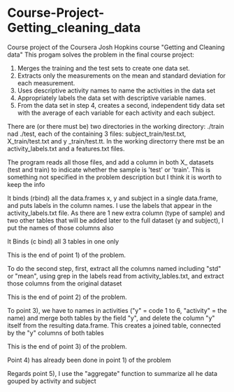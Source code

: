 # Course-Project-Getting_cleaning_data
Course project of the Coursera Josh Hopkins course "Getting and Cleaning data"
This progam solves the problem in the final course project:

1) Merges the training and the test sets to create one data set.
2) Extracts only the measurements on the mean and standard deviation for each measurement. 
3) Uses descriptive activity names to name the activities in the data set
4) Appropriately labels the data set with descriptive variable names. 
5) From the data set in step 4, creates a second, independent tidy data set with the average of each variable for each activity and each subject.

There are (or there must be) two directories in the working directory: ./train nad ./test, each of the containing 3 files: subject_train/test.txt, X_train/test.txt and y _train/test.tt. In the working directorry there mst be an activity_labels.txt and a features.txt files. 

The program reads all those files, and add a column in both X_ datasets (test and train) to indicate whether the sample is 'test' or 'train'. This is something not specified in the problem description but I think it is worth to keep the info

It binds (rbind) all the data.frames x, y and subject in a single data.frame, and puts labels in the column names. I use the labels that appear in the activity_labels.txt file. As there are 1 new extra column (type of sample) and two other tables that will be added later to the full dataset (y and subject), I put the names of those columns also

It Binds (c bind) all 3 tables in one only

This is the end of point 1) of the problem. 


To do the second step, first, extract all the columns named including "std" or "mean", using grep in the labels read from activity_lables.txt, and extract those columns from the original dataset

This is the end of point 2) of the problem. 


To point 3), we have to names in activities ("y" = code 1 to 6, "activity" = the name) and merge both tables by the field "y", and delete the column "y" itself from the resulting data.frame. This creates a joined table, connected by the "y" columns of both tables

This is the end of point 3) of the problem. 

Point 4) has already been done in point 1) of the problem

Regards point 5), I use the "aggregate" function to summarize all he data gouped by activity and subject





